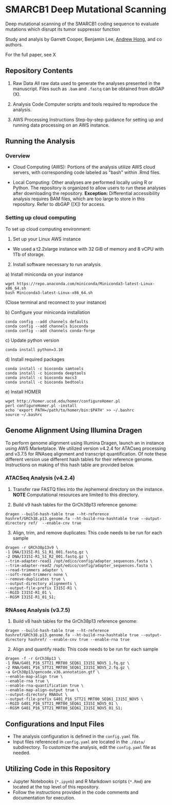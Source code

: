 # SMARCB1 Deep Mutational Scanning
Deep mutational scanning of the SMARCB1 coding sequence to evaluate mutations which disrupt its tumor suppressor function

Study and analyis by Garrett Cooper, Benjamin Lee, [Andrew Hong](https://www.thehonglab.org/), and co authors.

For the full paper, see X

## Repository Contents

1. Raw Data 
All raw data used to generate the analyses presented in the manuscript. Files such as ```.bam``` and ```.fastq``` can be obtained from dbGAP (X).

2. Analysis Code
Computer scripts and tools required to reproduce the analysis.

3. AWS Processing Instructions
Step-by-step guidance for setting up and running data processing on an AWS instance.

## Running the Analysis

### Overview
- Cloud Computing (AWS): Portions of the analysis utilize AWS cloud servers, with corresponding code labeled as "bash" within .Rmd files.

- Local Computing: Other analyses are performed locally using R or Python. The repository is organized to allow users to run these analyses after downloading the repository. **Exception:** Differential accessibility analysis requires BAM files, which are too large to store in this repository. Refer to dbGAP ([X]) for access.



### Setting up cloud computing
To set up cloud computing environment:

1. Set up your Linux AWS instance
  - We used a t2.2xlarge instance with 32 GiB of memory and 8 vCPU with 1Tb of storage.
  
2. Install software necessary to run analysis

a) Install miniconda on your instance
```
wget https://repo.anaconda.com/miniconda/Miniconda3-latest-Linux-x86_64.sh
bash Miniconda3-latest-Linux-x86_64.sh
```
(Close terminal and reconnect to your instance)

b) Configure your miniconda installation
```
conda config --add channels defaults
conda config --add channels bioconda
conda config --add channels conda-forge
```

c) Update python version
```
conda install python=3.10
```

d) Install required packages
```
conda install -c bioconda samtools
conda install -c bioconda deeptools
conda install -c bioconda macs3
conda install -c bioconda bedtools
```

e) Install HOMER
```
wget http://homer.ucsd.edu/homer/configureHomer.pl
perl configureHomer.pl -install
echo 'export PATH=/path/to/homer/bin:$PATH' >> ~/.bashrc
source ~/.bashrc
```

## Genome Alignment Using Illumina Dragen

To perform genome alignment using Illumina Dragen, launch an in instance using AWS Marketplace.
We utilized version v4.2.4 for ATACseq processing and v3.7.5 for RNAseq alignment and transcript quantification. Of note these different version use different hash tables for their reference genome. Instructions on making of this hash table are provided below.

### ATACSeq Analysis (v4.2.4)
1. Transfer raw FASTQ files into the /ephemeral directory on the instance.
**NOTE** Computational resources are limited to this directory. 

2. Build v9 hash tables for the GrCh38p13 reference genome:

```
dragen --build-hash-table true --ht-reference hashref/GRCh38.p13.genome.fa --ht-build-rna-hashtable true --output-directory ref/  --enable-cnv true
```

3. Align, trim, and remove duplicates:
This code needs to be run for each sample
```
dragen -r GRCh38p13v9 \
-1 DNA/I315I-R1_S1_R1_001.fastq.gz \
-2 DNA/I315I-R1_S1_R2_001.fastq.gz \
--trim-adapter-read1 /opt/edico/config/adapter_sequences.fasta \
--trim-adapter-read2 /opt/edico/config/adapter_sequences.fasta \
--read-trimmers adapter \
--soft-read-trimmers none \
--remove-duplicates true \
--output-directory alignments \
--output-file-prefix I315I-R1 \
--RGID I315I-R1_01 \
--RGSM I315I-R1_01_S1;
```

### RNAseq Analysis (v3.7.5)
1. Build v8 hash tables for the GrCh38p13 reference genome:

```
dragen --build-hash-table true --ht-reference hashref/GRCh38.p13.genome.fa --ht-build-rna-hashtable true --output-directory hashref/ --enable-cnv true --enable-rna true
```

2. Align and quantify reads:
This code needs to be run for each sample
```
dragen -f -r GrCh38p13 \
-1 RNA/G401_P16_STT21_MRT00_SEQ61_I315I_NOV5_1.fq.gz \
-2 RNA/G401_P16_STT21_MRT00_SEQ61_I315I_NOV5_2.fq.gz \
-a GrCh38p13/gencode.v36.annotation.gtf \
--enable-map-align true \
--enable-rna true \
--enable-rna-quantification true \
--enable-map-align-output true \
--output-directory RNAOut \
--output-file-prefix G401_P16_STT21_MRT00_SEQ61_I315I_NOV5 \
--RGID G401_P16_STT21_MRT00_SEQ61_I315I_NOV5_01 \
--RGSM G401_P16_STT21_MRT00_SEQ61_I315I_NOV5_01_S1;
```


## Configurations and Input Files

- The analysis configuration is defined in the ```config.yaml``` file.
- Input files referenced in ```config.yaml``` are located in the ```./data/``` subdirectory.
To customize the analysis, edit the ```config.yaml``` file as needed.


## Utilizing Code in this Repository

- Jupyter Notebooks (```*.ipynb```) and R Markdown scripts (```*.Rmd```) are located at the top level of this repository.
- Follow the instructions provided in the code comments and documentation for execution.




